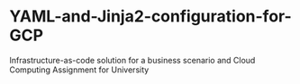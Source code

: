 # YAML-and-Jinja2-configuration-for-GCP
Infrastructure-as-code solution for a business scenario and Cloud Computing Assignment for University
